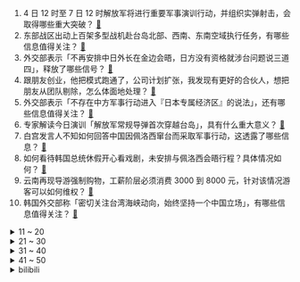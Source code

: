 1. 4 日 12 时至 7 日 12 时解放军将进行重要军事演训行动，并组织实弹射击，会取得哪些重大突破？ [:link:](https://www.zhihu.com/question/546881626)
2. 东部战区出动上百架多型战机赴台岛北部、西南、东南空域执行任务，有哪些信息值得关注？ [:link:](https://www.zhihu.com/question/546977665)
3. 外交部表示「不再安排中日外长在金边会晤，日方没有资格就涉台问题说三道四」，释放了哪些信号？ [:link:](https://www.zhihu.com/question/546954144)
4. 跟朋友创业，他把模式跑通了，公司计划扩张，我发现有更好的合伙人，想把朋友从团队剔除，怎么体面地处理？ [:link:](https://www.zhihu.com/question/544921694)
5. 外交部表示「不存在中方军事行动进入『日本专属经济区』的说法」，还有哪些信息值得关注？ [:link:](https://www.zhihu.com/question/546990178)
6. 专家解读今日演训「解放军常规导弹首次穿越台岛」，具有什么重大意义？ [:link:](https://www.zhihu.com/question/547000717)
7. 白宫发言人不知如何回答中国因佩洛西窜台而采取军事行动，这透露了哪些信息？ [:link:](https://www.zhihu.com/question/546941335)
8. 如何看待韩国总统休假开心看戏剧，未安排与佩洛西会晤行程？具体情况如何？ [:link:](https://www.zhihu.com/question/546896807)
9. 云南再现导游强制购物，工薪阶层必须消费 3000 到 8000 元，针对该情况游客可以如何维权？ [:link:](https://www.zhihu.com/question/546621048)
10. 韩国外交部称「密切关注台湾海峡动向，始终坚持一个中国立场」，有哪些信息值得关注？ [:link:](https://www.zhihu.com/question/546959967)
<details>
<summary>11 ~ 20</summary>

11. 我要坐二十多个小时的火车去上学，但我妈因为硬卧比硬座贵很多反对我买硬卧，我该怎么办？ [:link:](https://www.zhihu.com/question/515434712)
12. 29 省份公布最新出生数据，二胎、三胎政策下出生人口仍在下滑，你认为造成这一现象的主要原因有哪些？ [:link:](https://www.zhihu.com/question/546783174)
13. 九十年代，啤酒瓶还有人回收，为什么现在没人要了，资源更多了吗？ [:link:](https://www.zhihu.com/question/542755973)
14. 暑假工提前三天跟老板说离职，老板说工资减半，怎么办？ [:link:](https://www.zhihu.com/question/546308706)
15. 假如给你十个亿，立马到账的那种，让你随机穿越到一部动漫里，生活七天，你会如何选择？ [:link:](https://www.zhihu.com/question/546876608)
16. 如何看待哈尔滨工程大学计算机新生大一不允许带电脑? [:link:](https://www.zhihu.com/question/544962229)
17. 如何看待COD18疑似抄袭《银河境界线》角色？ [:link:](https://www.zhihu.com/question/546345481)
18. 中国有哪些藏在深山老林的鲜为人知却景色优美的地方？ [:link:](https://www.zhihu.com/question/35103886)
19. 如何看待女生白嫖花束表白成功后欲退还，拍摄者称「她说掏不起 35 元的买花钱」？ [:link:](https://www.zhihu.com/question/546967187)
20. 如何看待安徽官宣「连续 3 年就业去向落实率低于 60% 的专业暂停招生」？将产生哪些影响？ [:link:](https://www.zhihu.com/question/546901191)
</details>
<details>
<summary>21 ~ 30</summary>

21. 如果你是吴三桂，面临着李自成攻占北京，关外有满清政权，你会怎么样？ [:link:](https://www.zhihu.com/question/392215462)
22. 为什么今年招聘工作这么难？ [:link:](https://www.zhihu.com/question/545220863)
23. 为什么夏天大家都喝冰啤酒没人喝冰白酒？ [:link:](https://www.zhihu.com/question/544001453)
24. 白象回应方便面中有活体蚂蚁「绝非品质问题，将通过法律手段维护自身合法权益」，具体情况如何？ [:link:](https://www.zhihu.com/question/546882578)
25. 8 月 3 日晚间，商丘市民权县发出「全域人员赋码管理通知」，决定对全域人员赋红黄码，具体情况如何？ [:link:](https://www.zhihu.com/question/546868060)
26. 工作五年后，你的年收入达到了多少？ [:link:](https://www.zhihu.com/question/29216654)
27. 大理支持「房企与购房者共有产权」，具体怎么执行？对当地房地产市场会带来哪些影响？ [:link:](https://www.zhihu.com/question/546719259)
28. 2022 LPL 夏季赛RA 2:1 LNG，如何评价这场比赛？ [:link:](https://www.zhihu.com/question/546974417)
29. 全国任意两个火车站之间最多只换乘一次都能抵达吗？ [:link:](https://www.zhihu.com/question/544527458)
30. 如何评价字节旗下乙女游戏《灵猫传》因人员流失严重导致产能不足活动无法正常上线，并将于年内停服？ [:link:](https://www.zhihu.com/question/545943937)
</details>
<details>
<summary>31 ~ 40</summary>

31. 古天乐、刘青云主演的《明日战记》拍得怎么样？值得去电影院看吗？ [:link:](https://www.zhihu.com/question/546797355)
32. 日本专家称「枪杀安倍嫌犯或被判无期，安倍的前首相身份不影响判决」，还有哪些信息值得关注？ [:link:](https://www.zhihu.com/question/546966478)
33. 目前 x³＋y³＋z³＝42（x、y、z 均为整数）是怎么求解的？ [:link:](https://www.zhihu.com/question/345195246)
34. 为什么鹤仙人愿意把绝招传授给天津饭，龟仙人却没有传任何一招给弟子，是龟仙人藏私吗？ [:link:](https://www.zhihu.com/question/413483391)
35. 美参议院批准芬兰瑞典加入北约，将产生哪些影响？ [:link:](https://www.zhihu.com/question/546960093)
36. 三农主播阿力木说“努力的意义不是摆脱贫困的家乡，而是帮家乡摆脱贫困”？普通人能为家乡发展做些什么？ [:link:](https://www.zhihu.com/question/546899754)
37. 俄当局声称破坏 6 套「海马斯」系统，乌辟谣称阻俄进攻，目前俄乌战事进展如何？ [:link:](https://www.zhihu.com/question/546791860)
38. 一个人上学，一个人放学，一个人吃饭，高中，孤独感真的会毁了一个人吗? [:link:](https://www.zhihu.com/question/546832330)
39. 为什么Linux的命令 rm 没有回收站呢？ [:link:](https://www.zhihu.com/question/373651127)
40. 普通家庭的农村女孩如何有个出路? [:link:](https://www.zhihu.com/question/455163659)
</details>
<details>
<summary>41 ~ 50</summary>

41. 上班族早餐，有什么 10 分钟以内就能搞定的热乎早餐做法吗？ [:link:](https://www.zhihu.com/question/422704329)
42. 你在吃螺蛳粉的时候，最喜欢搭配哪些食物？为什么？ [:link:](https://www.zhihu.com/question/539501264)
43. 女孩子和男朋友出去约会的时候怎么穿，能让别人对自己的好感度比较高？ [:link:](https://www.zhihu.com/question/46997659)
44. 为什么很多人会选择用一台游戏笔记本来满足娱乐和生产力需求？ [:link:](https://www.zhihu.com/question/546734896)
45. 电视剧《天才基本法》第 27-30 集拍得怎么样？哪些剧情点值得关注？ [:link:](https://www.zhihu.com/question/546617180)
46. 孩子五岁了，每天都喜欢观察云朵的形状，应该如何培养他的兴趣? [:link:](https://www.zhihu.com/question/544220906)
47. 国台办 8 月 4 日表示「任何出卖民族利益、搞『台独』分裂的人，绝没有好下场」，有哪些信息值得关注？ [:link:](https://www.zhihu.com/question/546924975)
48. 有哪些曾让你心动过的诗句？ [:link:](https://www.zhihu.com/question/268744022)
49. 考研政治选择题看什么教材？ [:link:](https://www.zhihu.com/question/539535039)
50. 后期对于摄影真的重要吗？摄影需要的是到底是感动的那一刻，还是为了拍摄而拍摄？ [:link:](https://www.zhihu.com/question/360334087)
</details><details>
<summary>bilibili</summary>

1. 统帅嘱托 [:link:](//www.bilibili.com/video/BV1GG4y1v73h)
2. 七夕节老番茄乱和自己玩游戏 [:link:](//www.bilibili.com/video/BV12t4y1V7sc)
3. 视频不能P，所以是真的 [:link:](//www.bilibili.com/video/BV1Bg411C7VP)
4. 你 这 背 景 让 嘎 子 偷 了 [:link:](//www.bilibili.com/video/BV1Je4y1D7b4)
5. 老兵仿妆❗用最诚挚的心，献上永不凋谢的敬意！ [:link:](//www.bilibili.com/video/BV1fU4y1v74M)
6. 谁说七夕一定要去高档餐厅？这家大排档可浪漫多了！ [:link:](//www.bilibili.com/video/BV1aY4y1P7Ej)
7. 新游戏：神偷嘎子 [:link:](//www.bilibili.com/video/BV1od4y1U7uS)
8. 游戏主播准备一个月的求婚视频 [:link:](//www.bilibili.com/video/BV1Gd4y1S7GT)
9. 旅游两年的老婆终于回来了... [:link:](//www.bilibili.com/video/BV1mY4y1P7uG)
10. 为了这个视频，我老公帮我找了个世界健体冠军 [:link:](//www.bilibili.com/video/BV1na411N7SB)
<details>
<summary>11 ~ 20</summary>

11. 下次是不是要证明我是我自己…… [:link:](//www.bilibili.com/video/BV1NG411a7se)
12. 新华社受权公告 [:link:](//www.bilibili.com/video/BV1Sd4y1U7Nw)
13. 我的朋友是个村长是什么体验！ [:link:](//www.bilibili.com/video/BV1Gd4y1T7Vw)
14. 中华人民共和国外交部声明 [:link:](//www.bilibili.com/video/BV1hF411A7ce)
15. 金轮电影宇宙 [:link:](//www.bilibili.com/video/BV1Fg411275z)
16. 《蒜香蒸排骨》谁能拒绝？比油炸的更健康！ [:link:](//www.bilibili.com/video/BV1JB4y1r73C)
17. 【时代少年团】《哭泣的游戏》剧情版MV [:link:](//www.bilibili.com/video/BV12S4y1x7oa)
18. 纳米ikun，黑子 ! [:link:](//www.bilibili.com/video/BV1hG411h729)
19. 两对情侣居然在一起干这样的事？？？ [:link:](//www.bilibili.com/video/BV1Qg41117js)
20. 工作第一年VS工作第十年 [:link:](//www.bilibili.com/video/BV1JG4y1v7av)
</details>
<details>
<summary>21 ~ 30</summary>

21. 我的女儿出生第一天 [:link:](//www.bilibili.com/video/BV1PW4y117Ud)
22. （当你去找有对象的朋友玩） [:link:](//www.bilibili.com/video/BV1gr4y1577U)
23. 《原神》EP - 硝彩盛放之光 [:link:](//www.bilibili.com/video/BV1Zd4y1K76h)
24. 法律咨询的4大顶流 [:link:](//www.bilibili.com/video/BV1xV4y1j7vU)
25. 英国皇家卫兵为什么要大声吼游客？全球不知道的卫兵冷知识。 [:link:](//www.bilibili.com/video/BV1xV4y1j7xT)
26. “雪崩时，没有一片雪花是无辜的” [:link:](//www.bilibili.com/video/BV1fG411h7t4)
27. 羞耻是真羞耻，快乐也是真快乐 [:link:](//www.bilibili.com/video/BV1WW4y117Jw)
28. 这搭档不能要！ [:link:](//www.bilibili.com/video/BV19U4y1Y7k7)
29. 贩卖吸食毒品工具的小店被粉丝天眼举报！老板娘：「问就是不知道」 [:link:](//www.bilibili.com/video/BV1vd4y1U7Pr)
30. 爸妈下班前的极限一小时…… [:link:](//www.bilibili.com/video/BV1Xa411T78h)
</details>
<details>
<summary>31 ~ 40</summary>

31. 《关于我妈花十块钱买了个雪王杯给我但是用他热水泡茶导致雪王变形这件事》 [:link:](//www.bilibili.com/video/BV14g411C7kC)
32. 请选择英雄 [:link:](//www.bilibili.com/video/BV1jN4y1j7dV)
33. 三倍体西瓜到底是什么？ [:link:](//www.bilibili.com/video/BV1sd4y1U7h4)
34. 【俄罗斯街拍P23】热爱生活的人总带着笑意 | Semkavkvadrate [:link:](//www.bilibili.com/video/BV1hY4y1P7gp)
35. 耗时66666分钟千里江山图被我做成手镯 [:link:](//www.bilibili.com/video/BV1ZW4y1y7FL)
36. 现实中女生的真实想法… [:link:](//www.bilibili.com/video/BV1kt4y1V7CS)
37. 我偶然翻到了高三时期她留在我mp3里的留言 [:link:](//www.bilibili.com/video/BV1Le4y1X78q)
38. 【特种兵 立二等功】放弃提干！放弃安置！真的后悔了？ [:link:](//www.bilibili.com/video/BV1Ge4y1D7u5)
39. 教练是我爸 一路骂到家 [:link:](//www.bilibili.com/video/BV1zS4y1x7Dw)
40. 【查理九世COS】【场照】这是你的童年吗？ [:link:](//www.bilibili.com/video/BV14a411Z7Km)
</details>
<details>
<summary>41 ~ 50</summary>

41. 当我故意把女友叫成她闺蜜的名字！ [:link:](//www.bilibili.com/video/BV12t4y1V7E1)
42. 这才是真正的丛林神庙！【我的世界·文明复苏#10】 [:link:](//www.bilibili.com/video/BV1mU4y1Y7Hj)
43. 【原神】耗时40小时！！！两只凯瑟琳会晤成功！！！ [:link:](//www.bilibili.com/video/BV1ZB4y1r742)
44. 当你穿越到了「哈利波特」的魔法世界!!？ [:link:](//www.bilibili.com/video/BV1hF411A76L)
45. “说 摆 就 摆” [:link:](//www.bilibili.com/video/BV11a411Z7o9)
46. 这种害人的东西为什么会存在？ 脊柱胸椎曲度就是这么被弄没的！ [:link:](//www.bilibili.com/video/BV1bd4y1N7mH)
47. 【荒野大镖客2】我的亚瑟真的需要救赎吗？（二） [:link:](//www.bilibili.com/video/BV16a411Z7mX)
48. 在无尽的沙漠当中没有树木！该如何生存下去【我的世界】 P5 [:link:](//www.bilibili.com/video/BV1NB4y1874p)
49. 原来书上的这些东西也有名字！ [:link:](//www.bilibili.com/video/BV11B4y1b7tC)
50. 对小孩来说可能不太健康，对成年人来说刚刚好！ [:link:](//www.bilibili.com/video/BV1FS4y147fH)
</details>
<details>
<summary>51 ~ 60</summary>

51. 《全新功能上线！遇到“限流”怎么办？》 [:link:](//www.bilibili.com/video/BV15G4y1v7jy)
52. 【PV】群青，但贝拉翻唱版 [:link:](//www.bilibili.com/video/BV1FB4y187ZT)
53. 已经开始！东部战区陆续在台岛周边开展一系列联合军事行动 [:link:](//www.bilibili.com/video/BV1ZG4y1e79n)
54. 我拍的中国空间站比日本人拍的更“土”！这是全球公开范围内最清晰了不？ [:link:](//www.bilibili.com/video/BV17d4y1T78f)
55. 管记水席  厨子探店¥688 [:link:](//www.bilibili.com/video/BV1zU4y1Y76M)
56. 去蜡像馆的人拍视频有多拼命 [:link:](//www.bilibili.com/video/BV1oa411M7Yz)
57. 500个史诗皮肤秘宝能开出什么 [:link:](//www.bilibili.com/video/BV1WG4y1v7g9)
58. 【花亦山】罗衣轻解 丨夏日皮肤PV [:link:](//www.bilibili.com/video/BV1LV4y1j7MA)
59. 終於啊來到天安門，祝祖國繁榮昌盛 [:link:](//www.bilibili.com/video/BV1va411N7L3)
60. 【猛男版】小城夏天丨来看看我们生活的小城吧！ [:link:](//www.bilibili.com/video/BV1pW4y1y7AJ)
</details>
<details>
<summary>61 ~ 70</summary>

61. 别人代女主而我代助理… [:link:](//www.bilibili.com/video/BV1od4y1K7z4)
62. 急急国王是什么梗【梗指南】 [:link:](//www.bilibili.com/video/BV1VB4y187wR)
63. 【散人】国产悬疑恐怖《隐秘的角落》试玩 逃脱轮回的一天 [:link:](//www.bilibili.com/video/BV1XS4y1x7kw)
64. 郭站长首次尝鲜“假背景”！ [:link:](//www.bilibili.com/video/BV1Zt4y1V7CE)
65. 当你有个电竞职业选手室友是种什么体验 [:link:](//www.bilibili.com/video/BV1xa411N72G)
66. 又心疼又敬佩！这就是我们的中国军人！ [:link:](//www.bilibili.com/video/BV1GF411A7ry)
67. 两名不一样的永生者，在水比命贵的星球上如何共存？ [:link:](//www.bilibili.com/video/BV1xW4y1179H)
68. 坚硬的大理石，能雕出轻盈的薄纱质感吗？ [:link:](//www.bilibili.com/video/BV1ra411N7Dg)
69. 疯狂且鲁莽，一款死亡后会“自毁”的电子游戏 [:link:](//www.bilibili.com/video/BV1QN4y1L7yn)
70. 【排版】看完赶紧把“老婆们”安排起来 [:link:](//www.bilibili.com/video/BV1ed4y1T7tn)
</details>
<details>
<summary>71 ~ 80</summary>

71. 让我们踢出一整个盛夏！ [:link:](//www.bilibili.com/video/BV1EW4y117wN)
72. 【哈利波特】| 卧槽，我终于知道说话像唱歌是什么感觉了！ [:link:](//www.bilibili.com/video/BV1td4y1U75L)
73. 【野生人类观察】能认识这些睿智朋友，真是我的福气 [:link:](//www.bilibili.com/video/BV1AT41177Wp)
74. 木偶：骗人有意思？ [:link:](//www.bilibili.com/video/BV1yW4y1a7CM)
75. 请告诉他们，百年后的中国，海晏河清 [:link:](//www.bilibili.com/video/BV1kG411h7yi)
76. 偷鸡摸狗？天下我有！我从来没见过这么离谱的男主 [:link:](//www.bilibili.com/video/BV1bW4y117hD)
77. up主爆改粉丝旧衣，你可以永远相信古人的审美！ [:link:](//www.bilibili.com/video/BV1oG411h7fy)
78. 老板说过的每句话都要记在心里，不能疏忽。 [:link:](//www.bilibili.com/video/BV1hV4y1j7bK)
79. 一生要强的男人 [:link:](//www.bilibili.com/video/BV1EB4y1C7iT)
80. “ 冰  块  刺  客 4.0 ” [:link:](//www.bilibili.com/video/BV1aY4y1P7ZV)
</details>
<details>
<summary>81 ~ 90</summary>

81. 老七为何做全职爸爸 [:link:](//www.bilibili.com/video/BV1GG411h7wG)
82. 这形状感觉不太像猫，再看看 [:link:](//www.bilibili.com/video/BV1AG4y1v7gf)
83. 你们私信的特别特别特别好吃的火烧云，排了3个小时才吃到！ [:link:](//www.bilibili.com/video/BV18U4y1Y7r2)
84. 拿起相机的近半年，我定格了哪些瞬间 [:link:](//www.bilibili.com/video/BV1PB4y1r75p)
85. 《新 忍 者 神 龟》 [:link:](//www.bilibili.com/video/BV14d4y1T7m3)
86. 求 婚 背 景 和 人 都 是 真 的！❤️ [:link:](//www.bilibili.com/video/BV1Ka411K7Bj)
87. 又是当年的经典歌曲了，广场舞：快乐崇拜 [:link:](//www.bilibili.com/video/BV14d4y1U7n9)
88. 西北京男人们的变身！双人纯享版！ [:link:](//www.bilibili.com/video/BV1Bg411C7Gq)
89. 【原神】宵宫新皮肤！超美原创浴衣——「夏日花火」 [:link:](//www.bilibili.com/video/BV1JF411A7tH)
90. 我在开玩笑，他也在开玩笑，挺好。不愧是我们 [:link:](//www.bilibili.com/video/BV1WT41177Mr)
</details>
<details>
<summary>91 ~ 100</summary>

91. 这 牛 缺 钙 [:link:](//www.bilibili.com/video/BV1Jd4y1T7Ba)
92. 超跑发布会长什么样？国内惊现史上最强量产阿斯顿马丁 [:link:](//www.bilibili.com/video/BV1gN4y1j7C7)
93. 《猫生如戏》 [:link:](//www.bilibili.com/video/BV1nG4y1v7kZ)
94. ⚡出 刀 即 巅 峰⚡ [:link:](//www.bilibili.com/video/BV1MB4y1r7mR)
95. 你好，纯擦 [:link:](//www.bilibili.com/video/BV1oa411T7HN)
96. 水逆一整月 受不住了 破大防！ [:link:](//www.bilibili.com/video/BV1NB4y1r7jV)
97. 【崩坏3】格蕾修梦游仙境 [:link:](//www.bilibili.com/video/BV18W4y117Sd)
98. 今年是退伍的第八个年头了，祝所有现役和退役的兄弟们，八一节快乐 [:link:](//www.bilibili.com/video/BV1BB4y1r7oM)
99. 恋爱呐 最重要的就是合适喽～ [:link:](//www.bilibili.com/video/BV1eS4y1x72T)
100. 绝了！好吃到爆的【口蘑虾滑】三种神仙吃法来了！赶紧收藏给家人看！ [:link:](//www.bilibili.com/video/BV1Pd4y1T7zL)
</details></details>